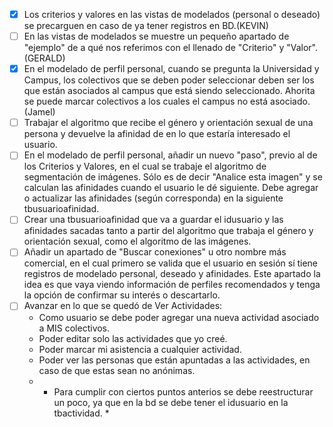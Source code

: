 - [x] Los criterios y valores en las vistas de modelados (personal o deseado) se precarguen en caso de ya tener registros en BD.(KEVIN)
- [ ] En las vistas de modelados se muestre un pequeño apartado de "ejemplo" de a qué nos referimos con el llenado de "Criterio" y "Valor".(GERALD)
- [X] En el modelado de perfil personal, cuando se pregunta la Universidad y Campus, los colectivos que se deben poder seleccionar deben ser los que están asociados al campus que está siendo seleccionado. Ahorita se puede marcar colectivos a los cuales el campus no está asociado. (Jamel)
- [ ] Trabajar el algoritmo que recibe el género y orientación sexual de una persona y devuelve la afinidad de en lo que estaría interesado el usuario.
- [ ] En el modelado de perfil personal, añadir un nuevo "paso", previo al de los Criterios y Valores, en el cual se trabaje el algoritmo de segmentación de imágenes. Sólo es de decir "Analice esta imagen" y se calculan las afinidades cuando el usuario le dé siguiente. Debe agregar o actualizar las afinidades (según corresponda) en la siguiente tbusuarioafinidad.
- [ ] Crear una tbusuarioafinidad que va a guardar el idusuario y las afinidades sacadas tanto a partir del algoritmo que trabaja el género y orientación sexual, como el algoritmo de las imágenes.
- [ ] Añadir un apartado de "Buscar conexiones" u otro nombre más comercial, en el cual primero se valida que el usuario en sesión sí tiene registros de modelado personal, deseado y afinidades. Este apartado la idea es que vaya viendo información de perfiles recomendados y tenga la opción de confirmar su interés o descartarlo. 
- [ ] Avanzar en lo que se quedó de Ver Actividades: 
    - Como usuario se debe poder agregar una nueva actividad asociado a MIS colectivos. 
    - Poder editar solo las actividades que yo creé.
    - Poder marcar mi asistencia a cualquier actividad.
    - Poder ver las personas que están apuntadas a las actividades, en caso de que estas sean no anónimas.
    - * Para cumplir con ciertos puntos anterios se debe reestructurar un poco, ya que en la bd se debe tener el idusuario en la tbactividad. *